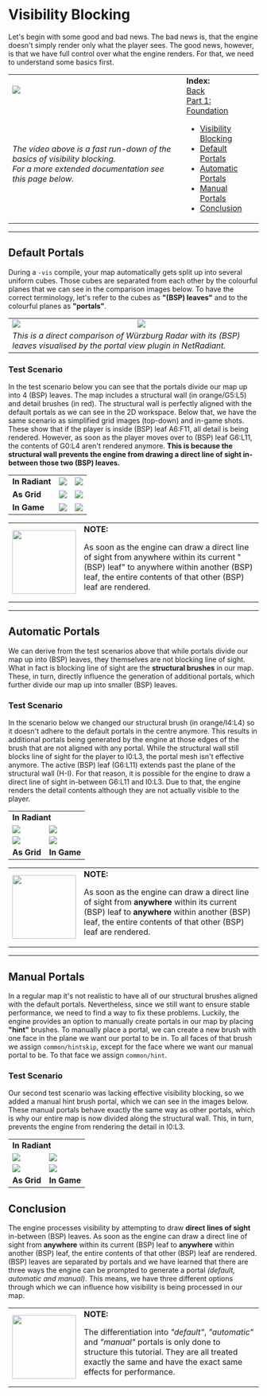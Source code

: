 Visibility Blocking
=========

Let's begin with some good and bad news. The bad news is, that the engine doesn't simply render only what the player sees. The good news, however, is that we have full control over what the engine renders. For that, we need to understand some basics first.

<table>
 <tr>
  <td><a href="http://www.youtube.com/watch?v=jNqhtJueO3Y"><img src="http://img.youtube.com/vi/jNqhtJueO3Y/0.jpg"></a></td>
  <td rowspan="2"> <b>Index:</b><br>
   <a href="https://github.com/realkemon/home/blob/master/pages/tutorials.md">Back</a><br>
   <a href="https://github.com/realkemon/home/blob/master/pages/tut_part1.md">Part 1: Foundation</a>
   <ul>
    <li><a href="https://github.com/realkemon/home/blob/master/pages/tut_part1_1.md#visibility-blocking">Visibility Blocking</a></li>
    <li><a href="https://github.com/realkemon/home/blob/master/pages/tut_part1_1.md#Default-Portals">Default Portals</a></li>
    <li><a href="https://github.com/realkemon/home/blob/master/pages/tut_part1_1.md#Automatic-Portals">Automatic Portals</a></li>
    <li><a href="https://github.com/realkemon/home/blob/master/pages/tut_part1_1.md#Manual-Portals">Manual Portals</a></li>
    <li><a href="https://github.com/realkemon/home/blob/master/pages/tut_part1_1.md#conclusion">Conclusion</a></li>
 </ul>
 </td>
 </tr>
 <tr>
  <td><i>The video above is a fast run-down of the basics of visibility blocking. <br> For a more extended documentation see this page below.</td>
 </tr>
</table>

______________________


## Default Portals
During a `-vis` compile, your map automatically gets split up into several uniform cubes. Those cubes are separated from each other by the colourful planes that we can see in the comparison images below. To have the correct terminology, let's refer to the cubes as **"(BSP) leaves"** and to the colourful planes as **"portals"**.

<table>
 <tr>
  <td><img src="https://raw.githubusercontent.com/realkemon/home/master/pages/tut_part1/map.png"></td>
  <td><img src="https://raw.githubusercontent.com/realkemon/home/master/pages/tut_part1/map_vis.png"></td>
 </tr>
 <tr>
  <td colspan="2"><i>This is a direct comparison of Würzburg Radar with its (BSP) leaves visualised by the portal view plugin in NetRadiant.</i></td>
 </tr>
</table>

### Test Scenario
In the test scenario below you can see that the portals divide our map up into 4 (BSP) leaves. The map includes a structural wall (in orange/G5:L5) and detail brushes (in red). The structural wall is perfectly aligned with the default portals as we can see in the 2D workspace. 
Below that, we have the same scenario as simplified grid images (top-down) and in-game shots. These show that if the player is inside (BSP) leaf A6:F11, all detail is being rendered. However, as soon as the player moves over to (BSP) leaf G6:L11, the contents of G0:L4 aren't rendered anymore. **This is because the structural wall prevents the engine from drawing a direct line of sight in-between those two (BSP) leaves.** 

<table>
 <tr>
  <td><b>In Radiant</b></td>
  <td><img src="https://raw.githubusercontent.com/realkemon/home/master/pages/tut_part1/scenario1.png"></td>
  <td><img src="https://raw.githubusercontent.com/realkemon/home/master/pages/tut_part1/scenario1_vis.png"></td>
 </tr>
  <tr>
   <td><b>As Grid</b></td>
  <td><img src="https://raw.githubusercontent.com/realkemon/home/master/pages/tut_part1/scenario1_grid1.jpg"></td>
  <td><img src="https://raw.githubusercontent.com/realkemon/home/master/pages/tut_part1/scenario1_grid2.jpg"></td>
 </tr>
 <tr>
  <td><b>In Game</b></td>
  <td><img src="https://raw.githubusercontent.com/realkemon/home/master/pages/tut_part1/shot0000.png"></td>
  <td><img src="https://raw.githubusercontent.com/realkemon/home/master/pages/tut_part1/shot0001.png"></td>
 </tr>
 </table>


<table>
 <tr>
  <td><img src="https://raw.githubusercontent.com/realkemon/home/master/gfx/avatar.png" width="128"> </td>
  <td><b>NOTE:</b><p>As soon as the engine can draw a direct line of sight from anywhere within its current "(BSP) leaf" to anywhere within another (BSP) leaf, the entire contents of that other (BSP) leaf are rendered.</p></td>
 </tr>
</table>

______________________
## Automatic Portals
We can derive from the test scenarios above that while portals divide our map up into (BSP) leaves, they themselves are not blocking line of sight. What in fact is blocking line of sight are the **structural brushes** in our map. These, in turn, directly influence the generation of additional portals, which further divide our map up into smaller (BSP) leaves. 
 
### Test Scenario
In the scenario below we changed our structural brush (in orange/I4:L4) so it doesn't adhere to the default portals in the centre anymore. This results in additional portals being generated by the engine at those edges of the brush that are not aligned with any portal. While the structural wall still blocks line of sight for the player to I0:L3, the portal mesh isn't effective anymore. 
The active (BSP) leaf (G6:L11) extends past the plane of the structural wall (H-I). For that reason, it is possible for the engine to draw a direct line of sight in-between G6:L11 and I0:L3. Due to that, the engine renders the detail contents although they are not actually visible to the player.

<table>
 <tr>
  <td colspan="2"><b>In Radiant</b></td>
 </tr>
 <tr>
  <td><img src="https://raw.githubusercontent.com/realkemon/home/master/pages/tut_part1/scenario2.png"></td>
  <td><img src="https://raw.githubusercontent.com/realkemon/home/master/pages/tut_part1/scenario2_vis.png"></td>
 </tr>
 <tr>
  <td><img src="https://raw.githubusercontent.com/realkemon/home/master/pages/tut_part1/scenario2_grid.jpg"></td>
  <td><img src="https://raw.githubusercontent.com/realkemon/home/master/pages/tut_part1/shot0002.png"></td>
 </tr>
 <tr>
  <td><b>As Grid</b></td>
  <td><b>In Game</b></td>
 </tr>
</table>

<table>
 <tr>
  <td><img src="https://raw.githubusercontent.com/realkemon/home/master/gfx/avatar.png" width="128"> </td>
  <td><b>NOTE:</b><p>As soon as the engine can draw a direct line of sight from <b>anywhere</b> within its current (BSP) leaf to <b>anywhere</b> within another (BSP) leaf, the entire contents of that other (BSP) leaf are rendered.</p></td>
 </tr>
</table>

______________________
## Manual Portals
In a regular map it's not realistic to have all of our structural brushes aligned with the default portals. Nevertheless, since we still want to ensure stable performance, we need to find a way to fix these problems. Luckily, the engine provides an option to manually create portals in our map by placing **"hint"** brushes. 
To manually place a portal, we can create a new brush with one face in the plane we want our portal to be in. To all faces of that brush we assign `common/hintskip`, except for the face where we want our manual portal to be. To that face we assign `common/hint`.

### Test Scenario
Our second test scenario was lacking effective visibility blocking, so we added a manual hint brush portal, which we can see in the images below. These manual portals behave exactly the same way as other portals, which is why our entire map is now divided along the structural wall. This, in turn, prevents the engine from rendering the detail in I0:L3.

<table>
 <tr>
  <td colspan="2"><b>In Radiant</b></td>
 </tr>
 <tr>
  <td><img src="https://raw.githubusercontent.com/realkemon/home/master/pages/tut_part1/scenario3.png"></td>
  <td><img src="https://raw.githubusercontent.com/realkemon/home/master/pages/tut_part1/scenario3_vis.png"></td>
 </tr>
 <tr>
  <td><img src="https://raw.githubusercontent.com/realkemon/home/master/pages/tut_part1/scenario3_grid.jpg"></td>
  <td><img src="https://raw.githubusercontent.com/realkemon/home/master/pages/tut_part1/shot0003.png"></td>
 </tr>
 <tr>
  <td><b>As Grid</b></td>
  <td><b>In Game</b></td>
 </tr>
</table>

## Conclusion
The engine processes visibility by attempting to draw **direct lines of sight** in-between (BSP) leaves. As soon as the engine can draw a direct line of sight from **anywhere** within its current (BSP) leaf to **anywhere** within another (BSP) leaf, the entire contents of that other (BSP) leaf are rendered. 
(BSP) leaves are separated by portals and we have learned that there are three ways the engine can be prompted to generate a portal *(default, automatic and manual)*. This means, we have three different options through which we can influence how visibility is being processed in our map.
<table>
 <tr>
  <td><img src="https://raw.githubusercontent.com/realkemon/home/master/gfx/avatar.png" width="128"> </td>
  <td><b>NOTE:</b><p>The differentiation into <i>"default"</i>, <i>"automatic"</i> and <i>"manual"</i> portals is only done to structure this tutorial. They are all treated exactly the same and have the exact same effects for performance.</p></td>
 </tr>
</table>
